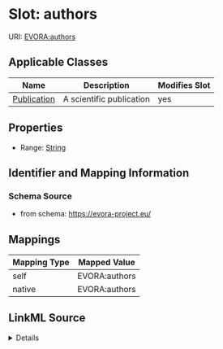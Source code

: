 

# Slot: authors



URI: [EVORA:authors](https://evora-project.eu/authors)



<!-- no inheritance hierarchy -->





## Applicable Classes

| Name | Description | Modifies Slot |
| --- | --- | --- |
| [Publication](Publication.md) | A scientific publication |  yes  |







## Properties

* Range: [String](String.md)





## Identifier and Mapping Information







### Schema Source


* from schema: https://evora-project.eu/




## Mappings

| Mapping Type | Mapped Value |
| ---  | ---  |
| self | EVORA:authors |
| native | EVORA:authors |




## LinkML Source

<details>
```yaml
name: authors
from_schema: https://evora-project.eu/
rank: 1000
alias: authors
domain_of:
- Publication
range: string

```
</details>